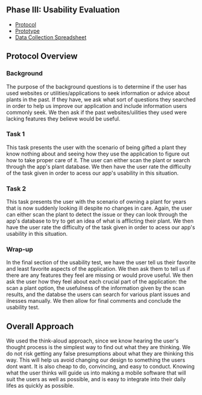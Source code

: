 ## Phase III: Usability Evaluation

* [Protocol](https://github.com/UsabilityEngineering/DoctorVerde/blob/master/phase3/DoctorVerdeProtocol.pdf)
* [Prototype](https://xd.adobe.com/view/aa438efd-953f-4a51-a444-14a28db70a0c-ff10/)
* [Data Collection Spreadsheet](https://github.com/UsabilityEngineering/DoctorVerde/blob/master/phase3/DoctorVerdeUsabilityTestNotes.xlsx)

## Protocol Overview

### Background
The purpose of the background questions is to determine if the user has used websites or utilities/applications to seek information or advice about plants in the past. If they have, we ask what sort of questions they searched in order to help us improve our application and include information users commonly seek. We then ask if the past websites/uilities they used were lacking features they believe would be useful.

### Task 1
This task presents the user with the scenario of being gifted a plant they know nothing about and seeing how they use the application to figure out how to take proper care of it. The user can either scan the plant or search through the app's plant database. We then have the user rate the difficulty of the task given in order to acess our app's usability in this situation.

### Task 2
This task presents the user with the scenario of owning a plant for years that is now suddenly looking ill despite no changes in care. Again, the user can either scan the plant to detect the issue or they can look through the app's database to try to get an idea of what is afflicting their plant. We then have the user rate the difficulty of the task given in order to acess our app's usability in this situation.

### Wrap-up
In the final section of the usability test, we have the user tell us their favorite and least favorite aspects of the application. We then ask them to tell us if there are any features they feel are missing or would prove useful. We then ask the user how they feel about each crucial part of the application: the scan a plant option, the usefulness of the information given by the scan results, and the databse the users can search for various plant issues and ilnesses manually. We then allow for final comments and conclude the usability test.

## Overall Approach
We used the think-aloud approach, since we know hearing the user's thought process is the simplest way to find out what they are thinking. We do not risk getting any false presumptions about what they are thinking this way. This will help us avoid changing our design to something the users dont want. It is also cheap to do, convincing, and easy to conduct. Knowing what the user thinks will guide us into making a mobile software that will suit the users as well as possible, and is easy to integrate into their daily lifes as quickly as possible.

